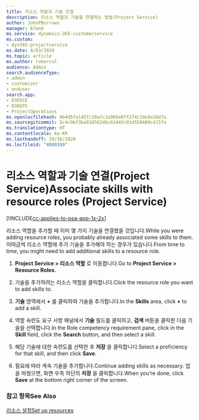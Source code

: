 ```yaml
---
title: 리소스 역할과 기술 연결
description: 리소스 역할과 기술을 연결하는 방법(Project Service)
author: JohnPBurrows
manager: kfend
ms.service: dynamics-365-customerservice
ms.custom:
- dyn365-projectservice
ms.date: 8/03/2018
ms.topic: article
ms.author: ruhercul
audience: Admin
search.audienceType:
- admin
- customizer
- enduser
search.app:
- D365CE
- D365PS
- ProjectOperations
ms.openlocfilehash: 0b4d5fe145fc39afc1a909e0ff274c19e9a36d7a
ms.sourcegitcommit: 5c4c9bf3ba018562d6cb3443c01d550489c415fa
ms.translationtype: HT
ms.contentlocale: ko-KR
ms.lasthandoff: 10/16/2020
ms.locfileid: "4080169"
---
```

# <a name="associate-skills-with-resource-roles-project-service"></a><span data-ttu-id="76ba9-103">리소스 역할과 기술 연결(Project Service)</span><span class="sxs-lookup"><span data-stu-id="76ba9-103">Associate skills with resource roles (Project Service)</span></span>

[!INCLUDE[cc-applies-to-psa-app-1x-2x](../includes/cc-applies-to-psa-app-1x-2x.md)]

<span data-ttu-id="76ba9-104">리소스 역할을 추가할 때 이미 몇 가지 기술을 연결했을 것입니다.</span><span class="sxs-lookup"><span data-stu-id="76ba9-104">While you were adding resource roles, you probably already associated some skills to them.</span></span> <span data-ttu-id="76ba9-105">이따금씩 리소스 역할에 추가 기술을 추가해야 하는 경우가 있습니다.</span><span class="sxs-lookup"><span data-stu-id="76ba9-105">From time to time, you might need to add additional skills to a resource role.</span></span>  
  
1.  <span data-ttu-id="76ba9-106">**Project Service > 리소스 역할** 로 이동합니다.</span><span class="sxs-lookup"><span data-stu-id="76ba9-106">Go to **Project Service > Resource Roles.**</span></span>  
  
2.  <span data-ttu-id="76ba9-107">기술을 추가하려는 리소스 역할을 클릭합니다.</span><span class="sxs-lookup"><span data-stu-id="76ba9-107">Click the resource role you want to add skills to.</span></span>  
  
3.  <span data-ttu-id="76ba9-108">**기술** 영역에서 **+** 를 클릭하여 기술을 추가합니다.</span><span class="sxs-lookup"><span data-stu-id="76ba9-108">In the **Skills** area, click **+** to add a skill.</span></span>  
  
4.  <span data-ttu-id="76ba9-109">역할 숙련도 요구 사항 패널에서 **기술** 필드를 클릭하고, **검색** 버튼을 클릭한 다음 기술을 선택합니다.</span><span class="sxs-lookup"><span data-stu-id="76ba9-109">In the Role competency requirement pane, click in the **Skill** field, click the **Search** button,  and then select a skill.</span></span>  
  
5.  <span data-ttu-id="76ba9-110">해당 기술에 대한 숙련도를 선택한 후 **저장** 을 클릭합니다.</span><span class="sxs-lookup"><span data-stu-id="76ba9-110">Select a proficiency for that skill, and then click **Save**.</span></span>  
  
6.  <span data-ttu-id="76ba9-111">필요에 따라 계속 기술을 추가합니다.</span><span class="sxs-lookup"><span data-stu-id="76ba9-111">Continue adding skills as necessary.</span></span> <span data-ttu-id="76ba9-112">업을 마쳤으면, 화면 우측 하단의 **저장** 을 클릭합니다.</span><span class="sxs-lookup"><span data-stu-id="76ba9-112">When you’re done, click **Save** at the bottom right corner of the screen.</span></span>  
  
### <a name="see-also"></a><span data-ttu-id="76ba9-113">참고 항목</span><span class="sxs-lookup"><span data-stu-id="76ba9-113">See Also</span></span>  
 [<span data-ttu-id="76ba9-114">리소스 설정</span><span class="sxs-lookup"><span data-stu-id="76ba9-114">Set up resources</span></span>](../psa/set-up-resources.md)
